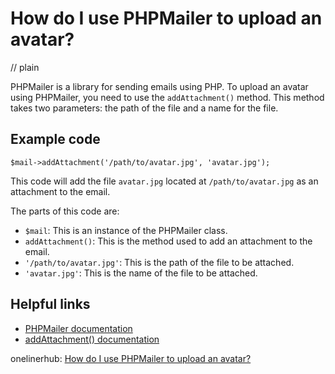 # How do I use PHPMailer to upload an avatar?
// plain

PHPMailer is a library for sending emails using PHP. To upload an avatar using PHPMailer, you need to use the `addAttachment()` method. This method takes two parameters: the path of the file and a name for the file.

## Example code

```
$mail->addAttachment('/path/to/avatar.jpg', 'avatar.jpg');
```

This code will add the file `avatar.jpg` located at `/path/to/avatar.jpg` as an attachment to the email.

The parts of this code are:
- `$mail`: This is an instance of the PHPMailer class.
- `addAttachment()`: This is the method used to add an attachment to the email.
- `'/path/to/avatar.jpg'`: This is the path of the file to be attached.
- `'avatar.jpg'`: This is the name of the file to be attached.

## Helpful links
- [PHPMailer documentation](https://github.com/PHPMailer/PHPMailer/wiki)
- [addAttachment() documentation](https://github.com/PHPMailer/PHPMailer/wiki/Tutorial#adding-attachments)

onelinerhub: [How do I use PHPMailer to upload an avatar?](https://onelinerhub.com/phpmailer/how-do-i-use-phpmailer-to-upload-an-avatar)